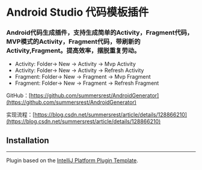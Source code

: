 # Android Studio 代码模板插件

<!-- Plugin description -->
### Android代码生成插件，支持生成简单的Activity，Fragment代码，MVP模式的Activity，Fragment代码，带刷新的Activity,Fragment。提高效率，摆脱重复劳动。
- Activity: Folder-> New -> Activity -> Mvp Activity
- Activity: Folder-> New -> Activity -> Refresh Activity
- Fragment: Folder-> New -> Fragment -> Mvp Fragment
- Fragment: Folder-> New -> Fragment -> Refresh Fragment

GitHub：[https://github.com/summersrest/AndroidGenerator](https://github.com/summersrest/AndroidGenerator)

实现流程：[https://blog.csdn.net/summersrest/article/details/128866210](https://blog.csdn.net/summersrest/article/details/128866210)
<!-- Plugin description end -->

## Installation



---
Plugin based on the [IntelliJ Platform Plugin Template][template].

[template]: https://github.com/JetBrains/intellij-platform-plugin-template
